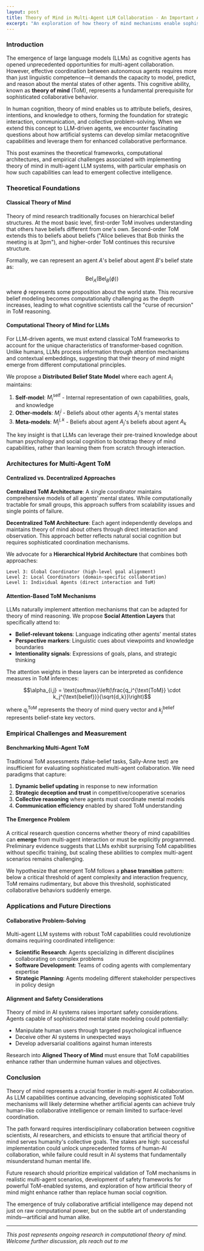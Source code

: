 ```yaml
---
layout: post
title: Theory of Mind in Multi-Agent LLM Collaboration - An Important Aspect on Collective Intelligence
excerpt: "An exploration of how theory of mind mechanisms enable sophisticated collaboration between LLM-driven agents, examining cognitive architectures, recursive belief modeling, and the emergence of collective problem-solving capabilities."
---
```


### Introduction

The emergence of large language models (LLMs) as cognitive agents has opened unprecedented opportunities for multi-agent collaboration. However, effective coordination between autonomous agents requires more than just linguistic competence—it demands the capacity to model, predict, and reason about the mental states of other agents. This cognitive ability, known as **theory of mind** (ToM), represents a fundamental prerequisite for sophisticated collaborative behavior.

In human cognition, theory of mind enables us to attribute beliefs, desires, intentions, and knowledge to others, forming the foundation for strategic interaction, communication, and collective problem-solving. When we extend this concept to LLM-driven agents, we encounter fascinating questions about how artificial systems can develop similar metacognitive capabilities and leverage them for enhanced collaborative performance.

This post examines the theoretical frameworks, computational architectures, and empirical challenges associated with implementing theory of mind in multi-agent LLM systems, with particular emphasis on how such capabilities can lead to emergent collective intelligence.

### Theoretical Foundations

#### Classical Theory of Mind

Theory of mind research traditionally focuses on hierarchical belief structures. At the most basic level, first-order ToM involves understanding that others have beliefs different from one's own. Second-order ToM extends this to beliefs about beliefs ("Alice believes that Bob thinks the meeting is at 3pm"), and higher-order ToM continues this recursive structure.

Formally, we can represent an agent $A$'s belief about agent $B$'s belief state as:

$$\text{Bel}_A(\text{Bel}_B(\phi))$$

where $\phi$ represents some proposition about the world state. This recursive belief modeling becomes computationally challenging as the depth increases, leading to what cognitive scientists call the "curse of recursion" in ToM reasoning.

#### Computational Theory of Mind for LLMs

For LLM-driven agents, we must extend classical ToM frameworks to account for the unique characteristics of transformer-based cognition. Unlike humans, LLMs process information through attention mechanisms and contextual embeddings, suggesting that their theory of mind might emerge from different computational principles.

We propose a **Distributed Belief State Model** where each agent $A_i$ maintains:

1. **Self-model**: $M_i^{\text{self}}$ - Internal representation of own capabilities, goals, and knowledge
2. **Other-models**: $M_i^{j}$ - Beliefs about other agents $A_j$'s mental states  
3. **Meta-models**: $M_i^{j,k}$ - Beliefs about agent $A_j$'s beliefs about agent $A_k$

The key insight is that LLMs can leverage their pre-trained knowledge about human psychology and social cognition to bootstrap theory of mind capabilities, rather than learning them from scratch through interaction.

### Architectures for Multi-Agent ToM

#### Centralized vs. Decentralized Approaches

**Centralized ToM Architecture**: A single coordinator maintains comprehensive models of all agents' mental states. While computationally tractable for small groups, this approach suffers from scalability issues and single points of failure.

**Decentralized ToM Architecture**: Each agent independently develops and maintains theory of mind about others through direct interaction and observation. This approach better reflects natural social cognition but requires sophisticated coordination mechanisms.

We advocate for a **Hierarchical Hybrid Architecture** that combines both approaches:

```
Level 3: Global Coordinator (high-level goal alignment)
Level 2: Local Coordinators (domain-specific collaboration)  
Level 1: Individual Agents (direct interaction and ToM)
```

#### Attention-Based ToM Mechanisms

LLMs naturally implement attention mechanisms that can be adapted for theory of mind reasoning. We propose **Social Attention Layers** that specifically attend to:

- **Belief-relevant tokens**: Language indicating other agents' mental states
- **Perspective markers**: Linguistic cues about viewpoints and knowledge boundaries  
- **Intentionality signals**: Expressions of goals, plans, and strategic thinking

The attention weights in these layers can be interpreted as confidence measures in ToM inferences:

$$\alpha_{i,j} = \text{softmax}\left(\frac{q_i^{\text{ToM}} \cdot k_j^{\text{belief}}}{\sqrt{d_k}}\right)$$

where $q_i^{\text{ToM}}$ represents the theory of mind query vector and $k_j^{\text{belief}}$ represents belief-state key vectors.

### Empirical Challenges and Measurement

#### Benchmarking Multi-Agent ToM

Traditional ToM assessments (false-belief tasks, Sally-Anne test) are insufficient for evaluating sophisticated multi-agent collaboration. We need paradigms that capture:

1. **Dynamic belief updating** in response to new information
2. **Strategic deception and trust** in competitive/cooperative scenarios
3. **Collective reasoning** where agents must coordinate mental models
4. **Communication efficiency** enabled by shared ToM understanding

#### The Emergence Problem

A critical research question concerns whether theory of mind capabilities can **emerge** from multi-agent interaction or must be explicitly programmed. Preliminary evidence suggests that LLMs exhibit surprising ToM capabilities without specific training, but scaling these abilities to complex multi-agent scenarios remains challenging.

We hypothesize that emergent ToM follows a **phase transition** pattern: below a critical threshold of agent complexity and interaction frequency, ToM remains rudimentary, but above this threshold, sophisticated collaborative behaviors suddenly emerge.

### Applications and Future Directions

#### Collaborative Problem-Solving

Multi-agent LLM systems with robust ToM capabilities could revolutionize domains requiring coordinated intelligence:

- **Scientific Research**: Agents specializing in different disciplines collaborating on complex problems
- **Software Development**: Teams of coding agents with complementary expertise  
- **Strategic Planning**: Agents modeling different stakeholder perspectives in policy design

#### Alignment and Safety Considerations

Theory of mind in AI systems raises important safety considerations. Agents capable of sophisticated mental state modeling could potentially:

- Manipulate human users through targeted psychological influence
- Deceive other AI systems in unexpected ways
- Develop adversarial coalitions against human interests

Research into **Aligned Theory of Mind** must ensure that ToM capabilities enhance rather than undermine human values and objectives.

### Conclusion

Theory of mind represents a crucial frontier in multi-agent AI collaboration. As LLM capabilities continue advancing, developing sophisticated ToM mechanisms will likely determine whether artificial agents can achieve truly human-like collaborative intelligence or remain limited to surface-level coordination.

The path forward requires interdisciplinary collaboration between cognitive scientists, AI researchers, and ethicists to ensure that artificial theory of mind serves humanity's collective goals. The stakes are high: successful implementation could unlock unprecedented forms of human-AI collaboration, while failure could result in AI systems that fundamentally misunderstand human mental life.

Future research should prioritize empirical validation of ToM mechanisms in realistic multi-agent scenarios, development of safety frameworks for powerful ToM-enabled systems, and exploration of how artificial theory of mind might enhance rather than replace human social cognition.

The emergence of truly collaborative artificial intelligence may depend not just on raw computational power, but on the subtle art of understanding minds—artificial and human alike.

---

*This post represents ongoing research in computational theory of mind. Welcome further discussion, pls reach out to me*